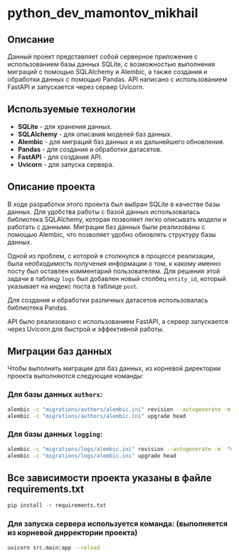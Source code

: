# python_dev_mamontov_mikhail

## Описание

Данный проект представляет собой серверное приложение с использованием базы данных SQLite, с возможностью выполнения миграций с помощью SQLAlchemy и Alembic, а также создания и обработки данных с помощью Pandas. API написано с использованием FastAPI и запускается через сервер Uvicorn.

## Используемые технологии

- **SQLite** - для хранения данных.
- **SQLAlchemy** - для описания моделей баз данных.
- **Alembic** - для миграций баз данных и их дальнейшего обновления.
- **Pandas** - для создания и обработки датасетов.
- **FastAPI** - для создания API.
- **Uvicorn** - для запуска сервера.

## Описание проекта

В ходе разработки этого проекта был выбран SQLite в качестве базы данных. Для удобства работы с базой данных использовалась библиотека SQLAlchemy, которая позволяет легко описывать модели и работать с данными. Миграции баз данных были реализованы с помощью Alembic, что позволяет удобно обновлять структуру базы данных.

Одной из проблем, с которой я столкнулся в процессе реализации, была необходимость получения информации о том, к какому именно посту был оставлен комментарий пользователем. Для решения этой задачи в таблицу `logs` был добавлен новый столбец `entity_id`, который указывает на индекс поста в таблице `post`.

Для создания и обработки различных датасетов использовалась библиотека Pandas.

API было реализовано с использованием FastAPI, а сервер запускается через Uvicorn для быстрой и эффективной работы.

## Миграции баз данных

Чтобы выполнить миграции для баз данных, из корневой директории проекта выполняются следующие команды:

### Для базы данных `authors`:
```bash
alembic -c "migrations/authors/alembic.ini" revision --autogenerate -m  "migration's name"
alembic -c "migrations/authors/alembic.ini" upgrade head
```
### Для базы данных `logging`:
```bash
alembic -c "migrations/logs/alembic.ini" revision --autogenerate -m  "migration's name"
alembic -c "migrations/logs/alembic.ini" upgrade head
```

## Все зависимости проекта указаны в файле requirements.txt
```bash
pip install -r requirements.txt
```

### Для запуска сервера используется команда: (выполняется из корневой дирректории проекта)
```bash
uvicorn src.main:app --reload
```